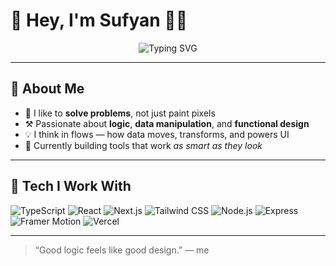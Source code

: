 # 👋 Hey, I'm Sufyan 🧑‍💻

<div align="center">
  <img src="https://readme-typing-svg.herokuapp.com?font=Fira+Code&weight=500&pause=1000&color=14B8A6&center=true&vCenter=true&width=480&lines=Frontend+Dev+%7C+Logic+Driven;I+build+things+that+work+and+make+sense;" alt="Typing SVG" />
</div>

---

## 🧩 About Me

- 🧠 I like to **solve problems**, not just paint pixels  
- ⚒️ Passionate about **logic**, **data manipulation**, and **functional design**
- 💡 I think in flows — how data moves, transforms, and powers UI
- 🌱 Currently building tools that work *as smart as they look*

---

## 🔧 Tech I Work With

![TypeScript](https://img.shields.io/badge/-TypeScript-3178C6?style=for-the-badge&logo=typescript)
![React](https://img.shields.io/badge/-React-61DAFB?style=for-the-badge&logo=react&logoColor=black)
![Next.js](https://img.shields.io/badge/-Next.js-000000?style=for-the-badge&logo=nextdotjs)
![Tailwind CSS](https://img.shields.io/badge/-Tailwind-06B6D4?style=for-the-badge&logo=tailwindcss)
![Node.js](https://img.shields.io/badge/-Node.js-339933?style=for-the-badge&logo=nodedotjs&logoColor=white)
![Express](https://img.shields.io/badge/-Express-000000?style=for-the-badge&logo=express&logoColor=white)
![Framer Motion](https://img.shields.io/badge/-Framer%20Motion-white?style=for-the-badge&logo=framer&logoColor=black)
![Vercel](https://img.shields.io/badge/-Vercel-000000?style=for-the-badge&logo=vercel)



---

> “Good logic feels like good design.” — me
